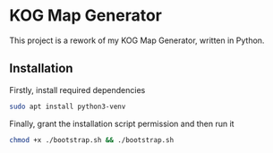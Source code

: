 # KOG Map Generator

This project is a rework of my KOG Map Generator, written in Python.

## Installation

Firstly, install required dependencies

```bash
sudo apt install python3-venv
```

Finally, grant the installation script permission and then run it

```bash
chmod +x ./bootstrap.sh && ./bootstrap.sh
```
